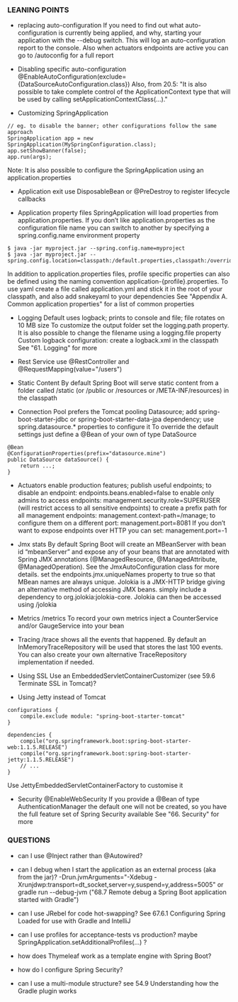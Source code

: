 ### LEANING POINTS

* replacing auto-configuration
If you need to find out what auto-configuration is currently being applied, and why, starting your application with the --debug switch. This will log an auto-configuration report to the console.
Also when actuators endpoints are active you can go to /autoconfig for a full report

* Disabling specific auto-configuration
@EnableAutoConfiguration(exclude={DataSourceAutoConfiguration.class})
Also, from 20.5: "It is also possible to take complete control of the ApplicationContext type that will be used by calling setApplicationContextClass(...)."

* Customizing SpringApplication
```
// eg. to disable the banner; other configurations follow the same approach 
SpringApplication app = new SpringApplication(MySpringConfiguration.class);
app.setShowBanner(false);
app.run(args);
```
Note: It is also possible to configure the SpringApplication using an application.properties

* Application exit
use DisposableBean or @PreDestroy to register lifecycle callbacks

* Application property files
SpringApplication will load properties from application.properties. 
If you don’t like application.properties as the configuration file name you can switch to another by specifying a spring.config.name environment property
```
$ java -jar myproject.jar --spring.config.name=myproject
$ java -jar myproject.jar --spring.config.location=classpath:/default.properties,classpath:/override.properties
```
In addition to application.properties files, profile specific properties can also be defined using the naming convention application-{profile}.properties.
To use yaml create a file called application.yml and stick it in the root of your classpath, and also add snakeyaml to your dependencies
See "Appendix A. Common application properties" for a list of common properties

* Logging
Default uses logback; prints to console and file; file rotates on 10 MB size
To customize the output folder set the logging.path property. It is also possible to change the filename using a logging.file property
Custom logback configuration: create a logback.xml in the classpath
See "61. Logging" for more

* Rest Service
use @RestController and @RequestMapping(value="/users")

* Static Content
By default Spring Boot will serve static content from a folder called /static (or /public or /resources or /META-INF/resources) in the classpath

* Connection Pool
prefers the Tomcat pooling Datasource; add spring-boot-starter-jdbc or spring-boot-starter-data-jpa dependency; use spring.datasource.* properties to configure it
To override the default settings just define a @Bean of your own of type DataSource
```
@Bean
@ConfigurationProperties(prefix="datasource.mine")
public DataSource dataSource() {
    return ...;
}
```

* Actuators
enable production features; publish useful endpoints;
to disable an endpoint: endpoints.beans.enabled=false
to enable only admins to access endpoints: management.security.role=SUPERUSER (will restrict access to all sensitive endpoints)
to create a prefix path for all management endpoints: management.context-path=/manage; to configure them on a different port: management.port=8081
If you don’t want to expose endpoints over HTTP you can set: management.port=-1

* Jmx stats 
By default Spring Boot will create an MBeanServer with bean id “mbeanServer” and expose any of your beans that are annotated with Spring JMX annotations (@ManagedResource, @ManagedAttribute, @ManagedOperation). See the JmxAutoConfiguration class for more details.
set the endpoints.jmx.uniqueNames property to true so that MBean names are always unique.
Jolokia is a JMX-HTTP bridge giving an alternative method of accessing JMX beans. simply include a dependency to org.jolokia:jolokia-core. Jolokia can then be accessed using /jolokia

* Metrics
/metrics
To record your own metrics inject a CounterService and/or GaugeService into your bean

* Tracing
/trace shows all the events that happened. By default an InMemoryTraceRepository will be used that stores the last 100 events. You can also create your own alternative TraceRepository implementation if needed.

* Using SSL
Use an EmbeddedServletContainerCustomizer (see 59.6 Terminate SSL in Tomcat)?

* Using Jetty instead of Tomcat
```
configurations {
    compile.exclude module: "spring-boot-starter-tomcat"
}

dependencies {
    compile("org.springframework.boot:spring-boot-starter-web:1.1.5.RELEASE")
    compile("org.springframework.boot:spring-boot-starter-jetty:1.1.5.RELEASE")
    // ...
}
```
Use JettyEmbeddedServletContainerFactory to customise it

* Security
@EnableWebSecurity
If you provide a @Bean of type AuthenticationManager the default one will not be created, so you have the full feature set of Spring Security available
See "66. Security" for more

### QUESTIONS
* can I use @Inject rather than @Autowired?
* can I debug when I start the application as an external process (aka from the jar)?
-Drun.jvmArguments="-Xdebug -Xrunjdwp:transport=dt_socket,server=y,suspend=y,address=5005"
or
gradle run --debug-jvm ("68.7 Remote debug a Spring Boot application started with Gradle")

* can I use JRebel for code hot-swapping?
See 67.6.1 Configuring Spring Loaded for use with Gradle and IntelliJ

* can I use profiles for acceptance-tests vs production? maybe SpringApplication.setAdditionalProfiles(...) ?
* how does Thymeleaf work as a template engine with Spring Boot?
* how do I configure Spring Security?
* can I use a multi-module structure? see 54.9 Understanding how the Gradle plugin works

